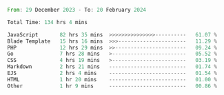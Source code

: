 
<!--START_SECTION:waka-->

```rust
From: 29 December 2023 - To: 20 February 2024

Total Time: 134 hrs 4 mins

JavaScript       82 hrs 35 mins  >>>>>>>>>>>>>>>----------   61.07 %
Blade Template   15 hrs 16 mins  >>>----------------------   11.29 %
PHP              12 hrs 29 mins  >>-----------------------   09.24 %
Go               7 hrs 28 mins   >------------------------   05.52 %
CSS              4 hrs 19 mins   >------------------------   03.19 %
Markdown         2 hrs 21 mins   -------------------------   01.74 %
EJS              2 hrs 4 mins    -------------------------   01.54 %
HTML             1 hr 20 mins    -------------------------   01.00 %
Other            1 hr 9 mins     -------------------------   00.86 %
```

<!--END_SECTION:waka-->
<!---
Abedmuh/Abedmuh is a ✨ special ✨ repository because its `README.md` (this file) appears on your GitHub profile.
You can click the Preview link to take a look at your changes.
--->
